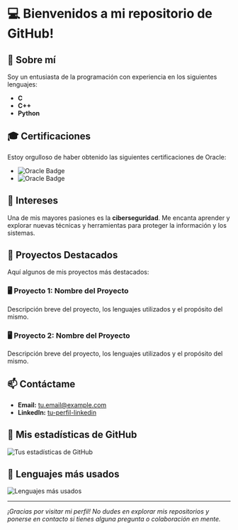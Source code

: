 # 💻 **Bienvenidos a mi repositorio de GitHub!**

## 📜 **Sobre mí**
Soy un entusiasta de la programación con experiencia en los siguientes lenguajes:
- **C**
- **C++**
- **Python**

## 🎓 **Certificaciones**
Estoy orgulloso de haber obtenido las siguientes certificaciones de Oracle:
- ![Oracle Badge](https://img.shields.io/badge/Oracle%20Cloud%20Infrastructure-2023%20AI%20Certified%20Foundations%20Associate-red)
- ![Oracle Badge](https://img.shields.io/badge/Oracle%20Cloud%20Infrastructure-2023%20Certified%20Foundations%20Associate-red)

## 🔐 **Intereses**
Una de mis mayores pasiones es la **ciberseguridad**. Me encanta aprender y explorar nuevas técnicas y herramientas para proteger la información y los sistemas.

## 📂 **Proyectos Destacados**
Aquí algunos de mis proyectos más destacados:

### 🖥️ **Proyecto 1: Nombre del Proyecto**
Descripción breve del proyecto, los lenguajes utilizados y el propósito del mismo.

### 🖥️ **Proyecto 2: Nombre del Proyecto**
Descripción breve del proyecto, los lenguajes utilizados y el propósito del mismo.

## 📫 **Contáctame**
- **Email:** [tu.email@example.com](mailto:tu.email@example.com)
- **LinkedIn:** [tu-perfil-linkedin](https://www.linkedin.com/in/tu-perfil-linkedin)

## 🌟 **Mis estadísticas de GitHub**
![Tus estadísticas de GitHub](https://github-readme-stats.vercel.app/api?username=tu-usuario-github&show_icons=true&theme=radical)

## 🧠 **Lenguajes más usados**
![Lenguajes más usados](https://github-readme-stats.vercel.app/api/top-langs/?username=tu-usuario-github&layout=compact&theme=radical)

---

*¡Gracias por visitar mi perfil! No dudes en explorar mis repositorios y ponerse en contacto si tienes alguna pregunta o colaboración en mente.*
